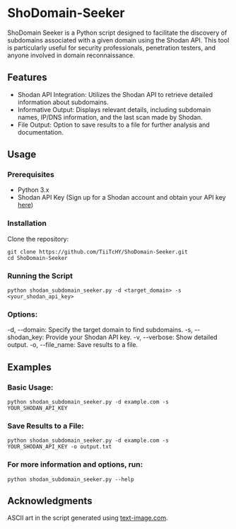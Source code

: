 # ShoDomain-Seeker

ShoDomain Seeker is a Python script designed to facilitate the discovery of subdomains associated with a given domain using the Shodan API. This tool is particularly useful for security professionals, penetration testers, and anyone involved in domain reconnaissance.

## Features
- Shodan API Integration: Utilizes the Shodan API to retrieve detailed information about subdomains.
- Informative Output: Displays relevant details, including subdomain names, IP/DNS information, and the last scan made by Shodan.
- File Output: Option to save results to a file for further analysis and documentation.
## Usage
### Prerequisites
- Python 3.x
- Shodan API Key (Sign up for a Shodan account and obtain your API key [here](https://developer.shodan.io/api/requirements))
### Installation
Clone the repository:

```
git clone https://github.com/TiiTcHY/ShoDomain-Seeker.git
cd ShoDomain-Seeker
```
### Running the Script
```
python shodan_subdomain_seeker.py -d <target_domain> -s <your_shodan_api_key>
```
### Options:

-d, --domain: Specify the target domain to find subdomains.
-s, --shodan_key: Provide your Shodan API key.
-v, --verbose: Show detailed output.
-o, --file_name: Save results to a file.

## Examples
### Basic Usage:
```
python shodan_subdomain_seeker.py -d example.com -s YOUR_SHODAN_API_KEY
```
### Save Results to a File:
```
python shodan_subdomain_seeker.py -d example.com -s YOUR_SHODAN_API_KEY -o output.txt
```
### For more information and options, run:
```
python shodan_subdomain_seeker.py --help
```

## Acknowledgments
ASCII art in the script generated using [text-image.com](text-image.com).




